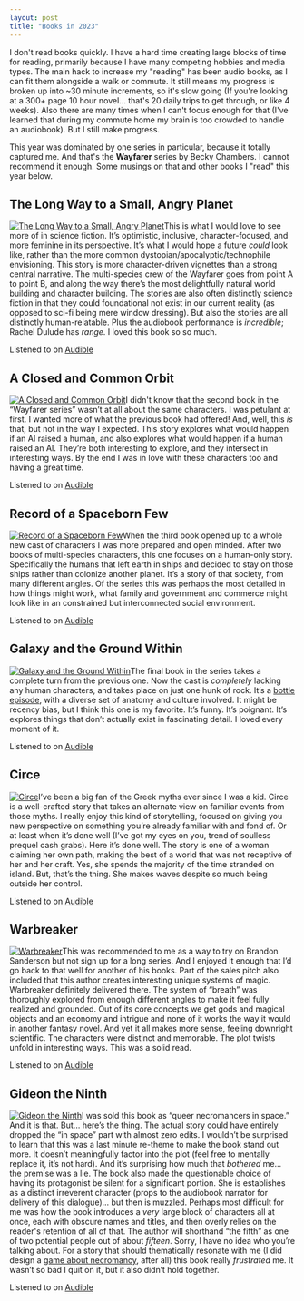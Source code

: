 ```yaml
---
layout: post
title: "Books in 2023"
---
```

I don't read books quickly. I have a hard time creating large blocks of time for reading, primarily because I have many competing hobbies and media types. The main hack to increase my "reading" has been audio books, as I can fit them alongside a walk or commute. It still means my progress is broken up into ~30 minute increments, so it's slow going (If you're looking at a 300+ page 10 hour novel... that's 20 daily trips to get through, or like 4 weeks). Also there are many times when I can't focus enough for that (I've learned that during my commute home my brain is too crowded to handle an audiobook). But I still make progress.

This year was dominated by one series in particular, because it totally captured me. And that's the __Wayfarer__ series by Becky Chambers. I cannot recommend it enough. Some musings on that and other books I "read" this year below.


## The Long Way to a Small, Angry Planet
<a href="https://www.goodreads.com/book/show/22733729-the-long-way-to-a-small-angry-planet"><img class="book" alt="The Long Way to a Small, Angry Planet" src="/media/posts/the-long-way-to-a-small-angry-planet.jpg"/></a>This is what I would love to see more of in science fiction. It’s optimistic, inclusive, character-focused, and more feminine in its perspective. It’s what I would hope a future _could_ look like, rather than the more common dystopian/apocalyptic/technophile envisioning. This story is more character-driven vignettes than a strong central narrative. The multi-species crew of the Wayfarer goes from point A to point B, and along the way there’s the most delightfully natural world building and character building. The stories are also often distinctly science fiction in that they could foundational not exist in our current reality (as opposed to sci-fi being mere window dressing). But also the stories are all distinctly human-relatable. Plus the audiobook performance is _incredible_; Rachel Dulude has _range_. I loved this book so so much. 

<p class="playLine"><span class='playIcon audible'></span>Listened to on <a href="https://www.audible.com/pd/The-Long-Way-to-a-Small-Angry-Planet-Audiobook/0062969536">Audible</a></p>


## A Closed and Common Orbit
<a href="https://www.goodreads.com/book/show/29475447-a-closed-and-common-orbit"><img class="book" alt="A Closed and Common Orbit" src="/media/posts/a-closed-and-common-orbit.jpg"/></a>I didn't know that the second book in the “Wayfarer series” wasn’t at all about the same characters. I was petulant at first. I wanted more of what the previous book had offered! And, well, this _is_ that, but not in the way I expected. This story explores what would happen if an AI raised a human, and also explores what would happen if a human raised an AI. They’re both interesting to explore, and they intersect in interesting ways. By the end I was in love with these characters too and having a great time. 

<p class="playLine"><span class='playIcon audible'></span>Listened to on <a href="https://www.audible.com/pd/A-Closed-and-Common-Orbit-Audiobook/0062969560">Audible</a></p>


## Record of a Spaceborn Few
<a href="https://www.goodreads.com/book/show/32802595-record-of-a-spaceborn-few"><img class="book" alt="Record of a Spaceborn Few" src="/media/posts/record-of-a-spaceborn-few.jpg"/></a>When the third book opened up to a whole new cast  of characters I was more prepared and open minded. After two books of multi-species characters, this one focuses on a human-only story. Specifically the humans that left earth in ships and decided to stay on those ships rather than colonize another planet. It’s a story of that society, from many different angles. Of the series this was perhaps the most detailed in how things might work, what family and government and commerce might look like in an constrained but interconnected social environment.

<p class="playLine"><span class='playIcon audible'></span>Listened to on <a href="https://www.audible.com/pd/Record-of-a-Spaceborn-Few-Audiobook/0062898965">Audible</a></p>


## Galaxy and the Ground Within
<a href="https://www.goodreads.com/book/show/50209317-the-galaxy-and-the-ground-within"><img class="book" alt="Galaxy and the Ground Within" src="/media/posts/the-galaxy-and-the-ground-within.jpg"/></a>The final book in the series takes a complete turn from the previous one. Now the cast is _completely_ lacking any human characters, and takes place on just one hunk of rock. It’s a [bottle episode](https://tvtropes.org/pmwiki/pmwiki.php/Main/BottleEpisode), with a diverse set of anatomy and culture involved. It might be recency bias, but I think this one is my favorite. It’s funny. It’s poignant. It’s explores things that don’t actually exist in fascinating detail. I loved every moment of it.  

<p class="playLine"><span class='playIcon audible'></span>Listened to on <a href="https://www.audible.com/pd/The-Galaxy-and-the-Ground-Within-Audiobook/0063069199">Audible</a></p>

## Circe
<a href="https://www.goodreads.com/book/show/35959740"><img class="book" alt="Circe" src="/media/posts/circe.jpg"/></a>I’ve been a big fan of the Greek myths ever since I was a kid. Circe is a well-crafted story that takes an alternate view on familiar events from those myths. I really enjoy this kind of storytelling, focused on giving you new perspective on something you’re already familiar with and fond of. Or at least when it’s done well (I’ve got my eyes on you, trend of soulless prequel cash grabs). Here it’s done well. The story is one of a woman claiming her own path, making the best of a world that was not receptive of her and her craft. Yes, she spends the majority of the time stranded on island. But, that’s the thing. She makes waves despite so much being outside her control. 

<p class="playLine"><span class='playIcon audible'></span>Listened to on <a href="https://www.audible.com/pd/Circe-Audiobook/B0794BXZBF">Audible</a></p>


## Warbreaker
<a href="https://www.goodreads.com/book/show/1268479.Warbreaker"><img class="book" alt="Warbreaker" src="/media/posts/warbreaker.jpg"/></a>This was recommended to me as a way to try on Brandon Sanderson but not sign up for a long series. And I enjoyed it enough that I’d go back to that well for another of his books. Part of the sales pitch also included that this author creates interesting unique systems of magic. Warbreaker definitely delivered there. The system of “breath” was thoroughly explored from enough different angles to make it feel fully realized and grounded. Out of its core concepts we get gods and magical objects and an economy and intrigue and none of it works the way it would in another fantasy novel. And yet it all makes more sense, feeling downright scientific. The characters were distinct and memorable. The plot twists unfold in interesting ways. This was a solid read.  

<p class="playLine"><span class='playIcon audible'></span>Listened to on <a href="https://www.audible.com/pd/Warbreaker-Audiobook/B018UG5HJY">Audible</a></p>


## Gideon the Ninth
<a href="https://www.goodreads.com/book/show/42036538-gideon-the-ninth"><img class="book" alt="Gideon the Ninth" src="/media/posts/gideon-the-ninth.jpg"/></a>I was sold this book as “queer necromancers in space.” And it is that. But... here’s the thing. The actual story could have entirely dropped the “in space” part with almost zero edits. I wouldn’t be surprised to learn that this was a last minute re-theme to make the book stand out more. It doesn’t meaningfully factor into the plot (feel free to mentally replace it, it’s not hard). And it’s surprising how much that _bothered_ me... the premise was a lie. The book also made the questionable choice of having its protagonist be silent for a significant portion. She is establishes as a distinct irreverent character (props to the audiobook narrator for delivery of this dialogue)... but then is muzzled. Perhaps most difficult for me was how the book introduces a _very_ large block of characters all at once, each with obscure names and titles, and then overly relies on the reader's retention of all of that. The author will shorthand “the fifth” as one of two potential people out of about _fifteen_. Sorry, I have no idea who you’re talking about. For a story that should thematically resonate with me (I did design a [game about necromancy](https://boardgamegeek.com/boardgame/286790/studies-sorcery), after all) this book really _frustrated_ me. It wasn’t so bad I quit on it, but it also didn’t hold together.

<p class="playLine"><span class='playIcon audible'></span>Listened to on <a href="https://www.audible.com/pd/Gideon-the-Ninth-Audiobook/1980004900">Audible</a></p>
